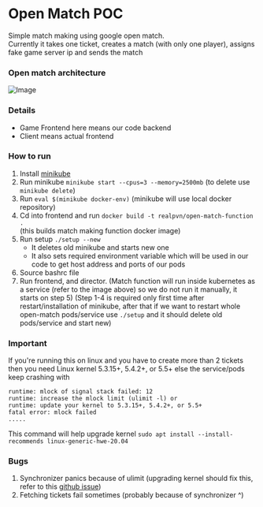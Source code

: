 # Open Match POC
Simple match making using google open match.<br>
Currently it takes one ticket, creates a match (with only one player), assigns fake game server ip and sends the match

### Open match architecture<br>
![Image](https://open-match.dev/site/images/loam_create.png)

### Details
- Game Frontend here means our code backend
- Client means actual frontend

### How to run
1. Install [minikube](https://minikube.sigs.k8s.io/docs/start/)
2. Run minikube `minikube start --cpus=3 --memory=2500mb` (to delete use `minikube delete`)
3. Run `eval $(minikube docker-env)` (minikube will use local docker repository)
4. Cd into frontend and run `docker build -t realpvn/open-match-function .`<br>
(this builds match making function docker image)
5. Run setup `./setup --new`
    - It deletes old minikube and starts new one
    - It also sets required environment variable which will be used in our code to get host address and ports of our pods
6. Source bashrc file
7. Run frontend, and director. (Match function will run inside kubernetes as a service (refer to the image above) so we do not run it manually, it starts on step 5)
(Step 1-4 is required only first time after restart/installation of minikube, after that if we want to restart whole open-match pods/service use `./setup` and it should delete old pods/service and start new)

### Important
If you're running this on linux and you have to create more than 2 tickets then you need Linux kernel 5.3.15+, 5.4.2+, or 5.5+ else the service/pods keep crashing with
```
runtime: mlock of signal stack failed: 12
runtime: increase the mlock limit (ulimit -l) or
runtime: update your kernel to 5.3.15+, 5.4.2+, or 5.5+
fatal error: mlock failed
.....
```
This command will help upgrade kernel `sudo apt install --install-recommends linux-generic-hwe-20.04`

### Bugs
1. Synchronizer panics because of ulimit (upgrading kernel should fix this, refer to this [github issue](https://github.com/golang/go/issues/37436))
2. Fetching tickets fail sometimes (probably because of synchronizer ^)
